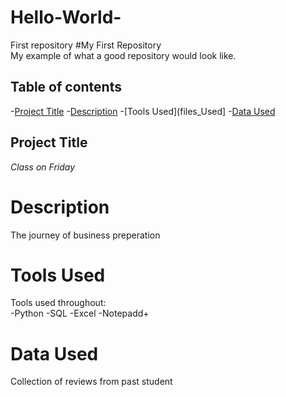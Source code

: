 # Hello-World-
First repository 
#My First Repository  
My example of what a good repository would look like. 

## Table of contents 

-[Project Title](project_link) 
-[Description](description_link)
-[Tools Used](files_Used]
-[Data Used](data_used) 

## Project Title 
*Class on Friday*

# Description 
The journey of business preperation

# Tools Used
Tools used throughout:  
-Python
-SQL
-Excel
-Notepadd+

# Data Used 
Collection of reviews from past student 

